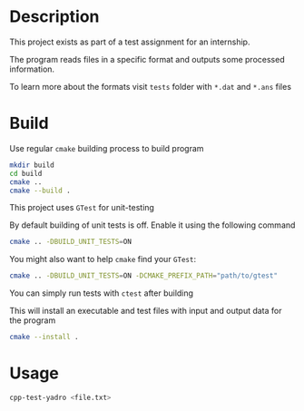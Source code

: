 # Description

This project exists as part of a test assignment for an internship.

The program reads files in a specific format and outputs some processed information.

To learn more about the formats visit `tests` folder with `*.dat` and `*.ans` files

# Build

Use regular `cmake` building process to build program

```bash
mkdir build
cd build
cmake ..
cmake --build .
```

This project uses `GTest` for unit-testing

By default building of unit tests is off. Enable it using the following command

```bash
cmake .. -DBUILD_UNIT_TESTS=ON
```

You might also want to help `cmake` find your `GTest`:

```bash
cmake .. -DBUILD_UNIT_TESTS=ON -DCMAKE_PREFIX_PATH="path/to/gtest"
```

You can simply run tests with `ctest` after building

This will install an executable and test files with input and output data for the program

```bash
cmake --install .
```


# Usage

```bash
cpp-test-yadro <file.txt>
```